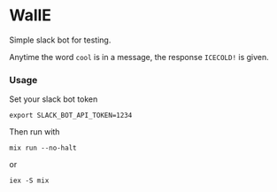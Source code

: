 WallE
=====

Simple slack bot for testing.

Anytime the word `cool` is in a message, the response `ICECOLD!` is given.


### Usage
Set your slack bot token 

`export SLACK_BOT_API_TOKEN=1234`

Then run with 

```
mix run --no-halt
```

or

```
iex -S mix
```

